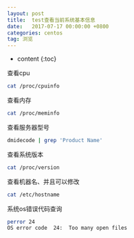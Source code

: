 ```yaml
---
layout: post
title:  test查看当前系统基本信息
date:   2017-07-17 00:00:00 +0800
categories: centos
tag: 浏览
---
```


* content
{:toc}


查看cpu
```bash
cat /proc/cpuinfo
```

查看内存
```bash
cat /proc/meminfo
```

查看服务器型号
```bash
dmidecode | grep 'Product Name'    
```

查看系统版本
```bash
cat /proc/version
```

查看机器名、并且可以修改
```bash
cat /etc/hostname
```

系统os错误代码查询
```bash
perror 24
OS error code  24:  Too many open files
```
